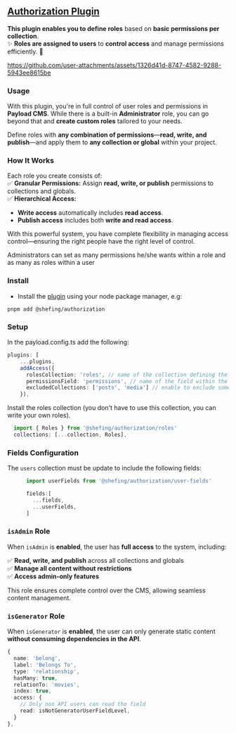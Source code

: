 ## [Authorization Plugin](./src/index.ts)

**This plugin enables you to define roles** based on **basic permissions per collection**.  
✨ **Roles are assigned to users** to **control access** and manage permissions efficiently. 🚀

https://github.com/user-attachments/assets/1326d41d-8747-4582-9288-5943ee8615be

### Usage

With this plugin, you're in full control of user roles and permissions in **Payload CMS**. While there is a built-in **Administrator** role, you can go beyond that and **create custom roles** tailored to your needs.

Define roles with **any combination of permissions**—**read, write, and publish**—and apply them to **any collection or global** within your project.

### How It Works

Each role you create consists of:  
✅ **Granular Permissions:** Assign **read, write, or publish** permissions to collections and globals.  
✅ **Hierarchical Access:**

- **Write access** automatically includes **read access**.
- **Publish access** includes both **write and read access**.

With this powerful system, you have complete flexibility in managing access control—ensuring the right people have the right level of control.  

Administrators can set as many permissions he/she wants within a role and as many as roles within a user
### Install 

- Install the [plugin](https://www.npmjs.com/package/@shefing/authorization) using your node package manager, e.g:

`pnpm add @shefing/authorization`

### Setup

In the payload.config.ts add the following:

```typescript
plugins: [
    ...plugins,
    addAccess({
      rolesCollection: 'roles', // name of the collection defining the roles
      permissionsField: 'permissions', // name of the field within the role collection
      excludedCollections: ['posts', 'media'] // enable to exclude some collections from permission control
    }),
```

Install the roles collection (you don't have to use this collection, you can write your own roles).

```javascript
  import { Roles } from '@shefing/authorization/roles'
  collections: [...collection, Roles],

```

### Fields Configuration

The `users` collection must be update to include the following fields:

```javascript
      import userFields from '@shefing/authorization/user-fields'

      fields:[
        ...fields,
        ...userFields,
      ]
```

### `isAdmin` Role  

When `isAdmin` is **enabled**, the user has **full access** to the system, including:  

✅ **Read, write, and publish** across all collections and globals  
✅ **Manage all content without restrictions**  
✅ **Access admin-only features**  

This role ensures complete control over the CMS, allowing seamless content management. 
###  `isGenerator` Role  

When `isGenerator` is **enabled**, the user can only generate static content **without consuming dependencies in the API**.  
```typescript
{
  name: 'belong',
  label: 'Belongs To',
  type: 'relationship',
  hasMany: true,
  relationTo: 'movies',
  index: true,
  access: {
    // Only non API users can read the field
    read: isNotGeneratorUserFieldLevel,
  }
},
```

